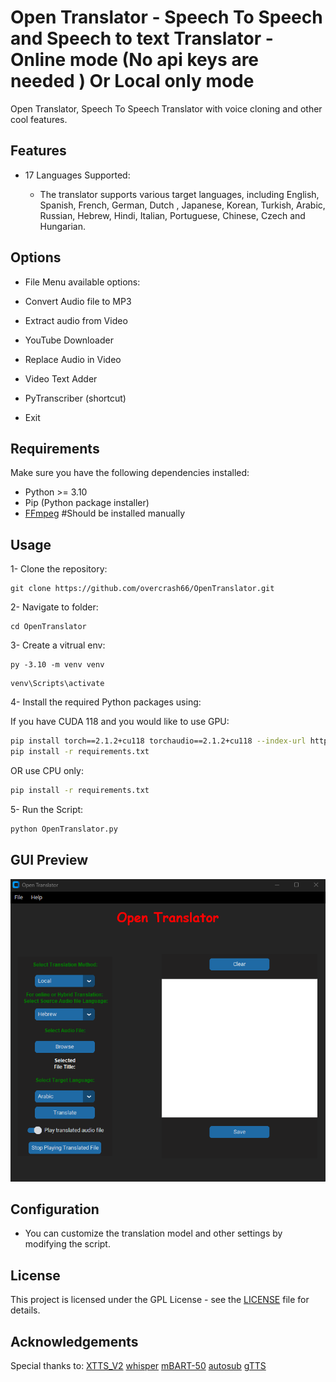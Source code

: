 # Open Translator - Speech To Speech and Speech to text Translator - Online mode (No api keys are needed ) Or Local only mode

Open Translator, Speech To Speech Translator with voice cloning and other cool features.

## Features

- 17 Languages Supported:

   - The translator supports various target languages, including English, Spanish, French, German, Dutch , Japanese, Korean, Turkish, Arabic, Russian, Hebrew, Hindi, Italian, Portuguese, Chinese, Czech and Hungarian.

## Options

- File Menu available options:

- Convert Audio file to MP3
- Extract audio from Video
- YouTube Downloader
- Replace Audio in Video
- Video Text Adder
- PyTranscriber (shortcut)
- Exit

## Requirements

Make sure you have the following dependencies installed:

- Python >= 3.10
- Pip (Python package installer)
- [FFmpeg](https://ffmpeg.org/download.html) #Should be installed manually

## Usage

1- Clone the repository:

```
git clone https://github.com/overcrash66/OpenTranslator.git
```

2- Navigate to folder:

```
cd OpenTranslator
```

3- Create a vitrual env:

```
py -3.10 -m venv venv
```

```
venv\Scripts\activate
```

4- Install the required Python packages using:

If you have CUDA 118 and you would like to use GPU:

```bash
pip install torch==2.1.2+cu118 torchaudio==2.1.2+cu118 --index-url https://download.pytorch.org/whl/cu118
pip install -r requirements.txt
```

OR use CPU only:

```bash
pip install -r requirements.txt
```

5- Run the Script:

```bash
python OpenTranslator.py
```

## GUI Preview

![Redesigned (Custom)](Screenshot2.png)

## Configuration

- You can customize the translation model and other settings by modifying the script.

## License

This project is licensed under the GPL License - see the [LICENSE](LICENSE) file for details.

## Acknowledgements

Special thanks to:
[XTTS_V2](https://huggingface.co/coqui/XTTS-v2)
[whisper](https://github.com/openai/whisper)
[mBART-50](https://huggingface.co/SnypzZz/Llama2-13b-Language-translate)
[autosub](https://github.com/agermanidis/autosub)
[gTTS](https://github.com/pndurette/gTTS)
